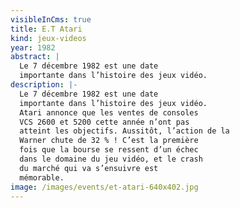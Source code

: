 ```yaml
---
visibleInCms: true
title: E.T Atari
kind: jeux-videos
year: 1982
abstract: |
  Le 7 décembre 1982 est une date
  importante dans l’histoire des jeux vidéo.
description: |-
  Le 7 décembre 1982 est une date
  importante dans l’histoire des jeux vidéo.
  Atari annonce que les ventes de consoles
  VCS 2600 et 5200 cette année n’ont pas
  atteint les objectifs. Aussitôt, l’action de la
  Warner chute de 32 % ! C’est la première
  fois que la bourse se ressent d’un échec
  dans le domaine du jeu vidéo, et le crash
  du marché qui va s’ensuivre est
  mémorable.
image: /images/events/et-atari-640x402.jpg
---
```

